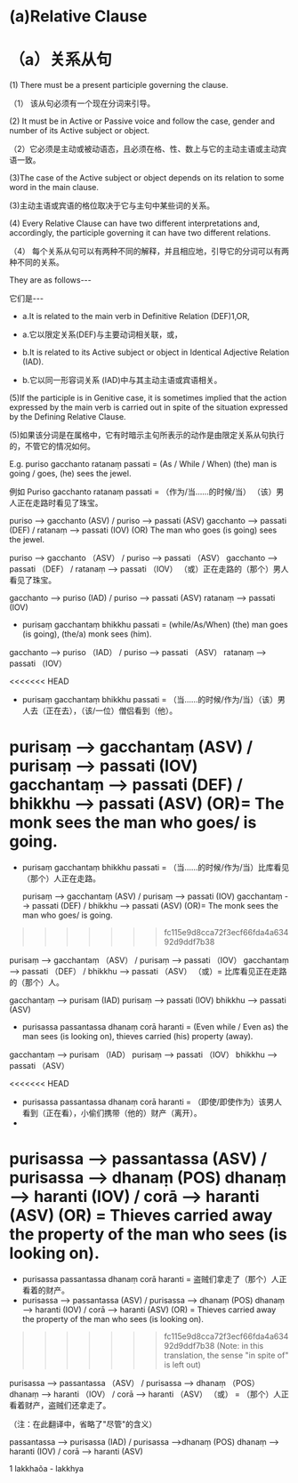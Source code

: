# **(a)Relative Clause** 
# **（a）关系从句**
(1) There must be a present participle governing the clause.

（1） 该从句必须有一个现在分词来引导。

 (2) It must be in Active or Passive voice and follow the case, gender and 
number of its Active subject or object. 

（2）它必须是主动或被动语态，且必须在格、性、数上与它的主动主语或主动宾语一致。

(3)The case of the Active subject or object depends on its relation to some word 
in the main clause. 

(3)主动主语或宾语的格位取决于它与主句中某些词的关系。

(4) Every Relative Clause can have two different interpretations and, 
accordingly, the participle governing it can have two different relations. 

（4） 每个关系从句可以有两种不同的解释，并且相应地，引导它的分词可以有两种不同的关系。

 They are as follows--- 

 它们是---

- a.It is related to the main verb in Definitive Relation (DEF)1,OR, 

- a.它以限定关系(DEF)与主要动词相关联，或，
                                                  
 - b.It is related to its Active subject or object in Identical Adjective 
Relation (IAD). 

- b.它以同一形容词关系 (IAD)中与其主动主语或宾语相关。

(5)If the participle is in Genitive case, it is sometimes implied that the action expressed by the main verb is carried out in spite of the situation expressed by the Defining Relative Clause. 

(5)如果该分词是在属格中，它有时暗示主句所表示的动作是由限定关系从句执行的，不管它的情况如何。

 E.g. puriso gacchanto ratanaṃ passati = (As / While / When) (the) man is 
going / goes, (he) sees the jewel.

例如 Puriso gacchanto ratanaṃ passati = （作为/当……的时候/当） （该）男人正在走路时看见了珠宝。

puriso --> gacchanto (ASV) / puriso --> passati (ASV) gacchanto --> passati (DEF) / ratanaṃ --> passati (IOV) (OR) The man who goes (is going) sees the jewel. 

puriso --> gacchanto （ASV） / puriso --> passati （ASV） gacchanto --> passati （DEF） / ratanaṃ --> passati （IOV） （或）正在走路的（那个）男人看见了珠宝。

gacchanto --> puriso (IAD) / puriso --> passati (ASV) ratanaṃ --> passati (IOV) 
* purisaṃ gacchantaṃ bhikkhu passati = (while/As/When) (the) man goes (is going), (the/a) monk sees (him).

gacchanto --> puriso （IAD） / puriso --> passati （ASV） ratanaṃ --> passati （IOV）

<<<<<<< HEAD
* purisaṃ gacchantaṃ bhikkhu passati = （当……的时候/作为/当）（该）男人去（正在去），（该/一位）僧侣看到（他）。 
 
 purisaṃ --> gacchantaṃ (ASV) / purisaṃ --> passati (IOV) gacchantaṃ --> passati (DEF) / bhikkhu --> passati (ASV) (OR)= The monk sees the man who goes/ is going. 
=======
* purisaṃ gacchantaṃ bhikkhu passati = （当……的时候/作为/当）比库看见（那个）人正在走路。 
  
   purisaṃ     -->   gacchantaṃ (ASV) / purisaṃ      -->   passati (IOV) gacchantaṃ    -->      passati (DEF) / bhikkhu      -->      passati (ASV) (OR)= The monk sees the man who goes/ is going. 
>>>>>>> fc115e9d8cca72f3ecf66fda4a63492d9ddf7b38

purisaṃ --> gacchantaṃ （ASV） / purisaṃ --> passati （IOV） gacchantaṃ --> passati （DEF） / bhikkhu --> passati （ASV） （或）= 比库看见正在走路的（那个）人。

 gacchantaṃ --> purisam (IAD) purisaṃ --> passati (IOV) bhikkhu --> passati (ASV) 
* purisassa passantassa dhanaṃ corā haranti = (Even while / Even as) the man sees (is looking on), thieves carried (his) property (away). 

 gacchantaṃ --> purisam （IAD） purisaṃ --> passati （IOV） bhikkhu --> passati （ASV）

<<<<<<< HEAD
* purisassa passantassa dhanaṃ corā haranti = （即使/即使作为）该男人看到（正在看），小偷们携带（他的）财产（离开）。
* 
 purisassa --> passantassa (ASV) / purisassa --> dhanaṃ (POS) dhanaṃ --> haranti (IOV) / corā --> haranti (ASV) (OR) = Thieves carried away the property of the man who sees (is looking on). 
=======
* purisassa passantassa dhanaṃ corā haranti = 盗贼们拿走了（那个）人正看着的财产。
*  
   purisassa --> passantassa (ASV) / purisassa --> dhanaṃ (POS) dhanaṃ --> haranti (IOV) /  corā  --> haranti (ASV) (OR) = Thieves carried away the property of the man who sees (is looking on). 
>>>>>>> fc115e9d8cca72f3ecf66fda4a63492d9ddf7b38
(Note: in this translation, the sense "in spite of" is left out) 

purisassa --> passantassa （ASV） / purisassa --> dhanaṃ （POS） dhanaṃ --> haranti （IOV） / corā --> haranti （ASV） （或） = （那个）人正看着财产，盗贼们还拿走了。

（注：在此翻译中，省略了"尽管"的含义）

passantassa --> purisassa (IAD) / purisassa -->dhanaṃ (POS) dhanaṃ --> haranti (IOV) / corā --> haranti (ASV)



 1 lakkhaõa - lakkhya 
